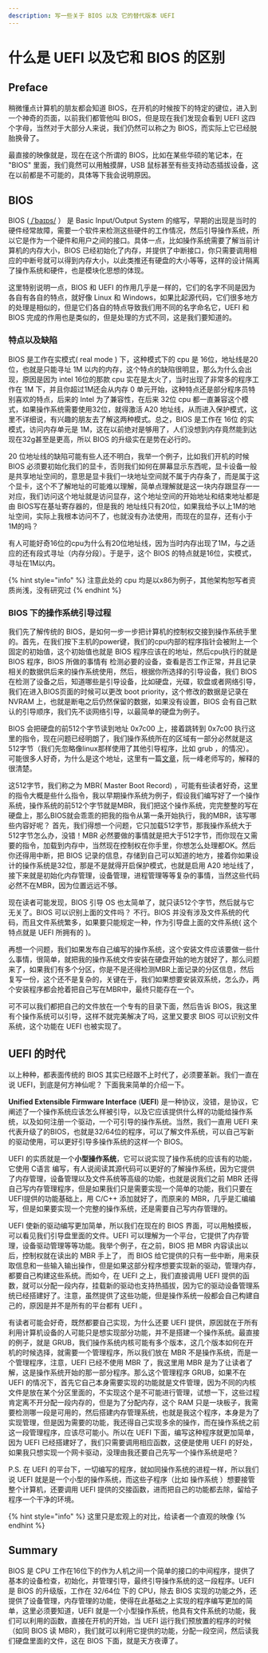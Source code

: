 ```yaml
---
description: 写一些关于 BIOS 以及 它的替代版本 UEFI
---
```


# 什么是 UEFI 以及它和 BIOS 的区别

## Preface

稍微懂点计算机的朋友都会知道 BIOS，在开机的时候按下的特定的键位，进入到一个神奇的页面，以前我们都管他叫 BIOS，但是现在我们发现会看到 UEFI 这四个字母，当然对于大部分人来说，我们仍然可以称之为 BIOS，而实际上它已经脱胎换骨了。

最直接的映像就是，现在在这个所谓的 BIOS，比如在某些华硕的笔记本，在 "BIOS" 里面，我们竟然可以用触摸屏，USB 鼠标甚至有些支持动态插拔设备，这在以前都是不可能的，具体等下我会说明原因。

## BIOS

BIOS   \([  /ˈbaɪɒs/](https://en.wikipedia.org/wiki/Help:IPA/English) ） 是 Basic Input/Output System 的缩写，早期的出现是当时的硬件经常故障，需要一个软件来检测这些硬件的工作情况，然后引导操作系统，所以它是作为一个硬件和用户之间的接口。具体一点，比如操作系统需要了解当前计算机的内存大小，BIOS 已经初始化了内存，并提供了中断接口，你只需要调用相应的中断号就可以得到内存大小，以此类推还有硬盘的大小等等，这样的设计隔离了操作系统和硬件，也是模块化思想的体现。

这里特别说明一点，BIOS 和 UEFI 的作用几乎是一样的，它们的名字不同是因为各自有各自的特点，就好像 Linux 和 Windows，如果比起源代码，它们很多地方的处理是相似的，但是它们各自的特点导致我们用不同的名字命名它，UEFI 和 BIOS 完成的作用也是类似的，但是处理的方式不同，这是我们要知道的。

### 特点以及缺陷

BIOS 是工作在实模式\( real mode \) 下，这种模式下的 cpu 是 16位，地址线是20位，也就是只能寻址 1M 以内的内存，这个特点的缺陷很明显，那么为什么会出现，原因是因为 intel 16位的那款 cpu 实在是太火了，当时出现了非常多的程序工作在 1M 下，并且你超过1M还会从内存 0 单元开始，这种特点还是部分程序员特别喜欢的特点，后来的 Intel 为了兼容性，在后来 32位 cpu 都一直兼容这个模式，如果操作系统需要使用32位，就得激活 A20 地址线，从而进入保护模式，这里不详细说，有兴趣的朋友去了解这两种模式。总之，BIOS 是工作在 16位 的实模式，访问内存单元是 1M，这在以前绝对是够用了，人们没想到内存竟然能到达现在32g甚至是更高，所以 BIOS 的升级实在是势在必行的。

20 位地址线的缺陷可能有些人还不明白，我举一个例子，比如我们开机的时候 BIOS 必须要初始化我们的显卡，否则我们如何在屏幕显示东西呢，显卡设备一般是共享地址空间的，意思是显卡我们一块地址空间就不属于内存条了，而是属于这个显卡，这个不了解地址的可能难以理解，简单点理解就是这一块内存跟显存一一对应，我们访问这个地址就是访问显存，这个地址空间的开始地址和结束地址都是由 BIOS写在基址寄存器的，但是我的 地址线只有20位，如果我给予以上1M的地址空间，实际上我根本访问不了，也就没有办法使用，而现在的显存，还有小于1M的吗？

有人可能好奇16位的cpu为什么有20位地址线，因为当时内存出现了1M，与之适应的还有段式寻址（内存分段）。于是乎，这个 BIOS 的特点就是16位，实模式，寻址在1M以内。

{% hint style="info" %}
注意此处的 cpu 均是以x86为例子，其他架构恕写者资质尚浅，没有研究过
{% endhint %}

### BIOS 下的操作系统引导过程

我们先了解传统的 BIOS，是如何一步一步把计算机的控制权交接到操作系统手里的。首先，在我们按下主机的power键，我们的cpu内部的程序指针会被附上一个固定的初始值，这个初始值也就是 BIOS 程序应该在的地址，然后cpu执行的就是 BIOS 程序，BIOS 所做的事情有 检测必要的设备，查看是否工作正常，并且记录相关的数据供后来的操作系统使用，然后，根据你所选择的引导设备，我们 BIOS 在检测了设备之后，知道哪些是引导设备，比如硬盘，光碟，软盘或者网络引导，我们在进入BIOS页面的时候可以更改 boot priority，这个修改的数据是记录在 NVRAM 上，也就是断电之后仍然保留的数据，如果没有设置，BIOS 会有自己默认的引导顺序，我们先不谈网络引导，以最简单的硬盘为例子。

BIOS 会把硬盘的前512个字节读到地址 0x7c00 上，接着跳转到 0x7c00 执行这里的指令，现在问题已经明朗了，我们操作系统所在的区域有一部分必然就是这512字节（我们先忽略像linux那样使用了其他引导程序，比如 grub ，的情况）。可能很多人好奇，为什么是这个地址，这里有一篇[文章](http://www.ruanyifeng.com/blog/2015/09/0x7c00.html)，阮一峰老师写的，解释的很清楚。

这512字节，我们称之为 MBR\( Master Boot Record\) ，可能有些读者好奇，这里的指令大概是些什么指令，我以早期操作系统为例子，假设我们编写好了一个操作系统，操作系统的前512个字节就是MBR，我们把这个操作系统，完完整整的写在硬盘上，那么BIOS就会乖乖的把我的指令从第一条开始执行，我的MBR，该写哪些内容好呢？ 首先，我们得想一个问题，它只加载512字节，那我操作系统大于512字节怎么办，没错！MBR 必然要做的事情就是把大于512字节，而你现在又需要的指令，加载到内存中，当然现在控制权在你手里，你想怎么处理都OK。然后你还得用中断，把 BIOS 记录的信息，存储到自己可以知道的地方，接着你如果设计的操作系统是32位，那是不是就得开启保护模式，也就是启用 A20 地址线了，接下来就是初始化内存管理，设备管理，进程管理等等复杂的事情，当然这些代码必然不在MBR，因为位置远远不够。

现在读者可能发现，BIOS 引导 OS 也太简单了，就只读512个字节，然后就与它无关了。BIOS 可以识别上面的文件吗？ 不行。BIOS 并没有涉及文件系统的代码，而且文件系统繁多，如果要只能规定一种，作为引导盘上面的文件系统\( 这个特点就是 UEFI 所拥有的 \)。

再想一个问题，我们如果发布自己编写的操作系统，这个安装文件应该要做一些什么事情，很简单，就把我的操作系统文件安装在硬盘开始的地方就好了，那么问题来了，如果我们有多个分区，你是不是还得检测MBR上面记录的分区信息，然后复写一份，这个还不是复杂的，关键在于，我们如果想要安装双系统，怎么办，两个安装程序都会抢着把自己写在MBR中，最终只能存在一个。

可不可以我们都把自己的文件放在一个专有的目录下面，然后告诉 BIOS，我这里有个操作系统可以引导，这样不就完美解决了吗，这里又要求 BIOS 可以识别文件系统，这个功能在 UEFI 也被实现了。

## UEFI 的时代

以上种种，都表面传统的 BIOS 其实已经跟不上时代了，必须要革新。我们一直在说 UEFI，到底是何方神仙呢？ 下面我来简单的介绍一下。

 **Unified Extensible Firmware Interface** \(**UEFI**\) 是一种协议，没错，是协议，它阐述了一个操作系统应该怎么样被引导，以及它应该提供什么样的功能给操作系统，以及如何注册一个驱动，一个可引导的操作系统。当然，我们一直用 UEFI 来代表升级了的BIOS，也就是32/64位的程序，可以了解文件系统，可以自己写新的驱动使用，可以更好引导多操作系统的这样一个 BIOS。

UEFI 的实质就是一个**小型操作系统**，它可以说实现了操作系统的应该有的功能，它使用 C语言 编写，有人说阅读其源代码可以更好的了解操作系统，因为它提供了内存管理，设备管理以及文件系统等高级的功能，也就是说我们之前 MBR 还得自己写内存管理程序，但是如果我们只是需要实现一个简单的功能，我们只要在UEFI提供的功能基础上，用 C/C++ 添加就好了，而原来的 MBR，几乎是汇编编写，但是如果要实现一个完整的操作系统，还是需要自己写内存管理的。

UEFI 使新的驱动编写更加简单，所以我们在现在的 BIOS 界面，可以用触摸板，可以看见我们引导盘里面的文件。UEFI 可以理解为一个平台，它提供了内存管理，设备驱动管理等等功能。我举个例子，在之前，BIOS 把 MBR 内容读出以后，控制权就在读出的 MBR 手上了， 而 BIOS 给它提供的只有一些中断，用来获取信息和一些输入输出操作，但是如果这部分程序想要实现新的驱动，管理内存，都要自己构建这些系统。而如今，在 UEFI 之上，我们直接调用 UEFI 提供的函数，就可以分配一段内存，挂载新的驱动也支持热插拔，因为它的驱动设备管理系统已经搭建好了。注意，虽然提供了这些功能，但是操作系统一般都会自己构建自己的，原因是并不是所有的平台都有 UEFI 。

有读者可能会好奇，既然都要自己实现，为什么还要 UEFI 提供，原因就在于所有利用计算机设备的人可能只是想实现部分功能，并不是搭建一个操作系统。最直接的例子，就是 GRUB，我们操作系统内核可能有多个版本，这几个版本如何在开机的时候选择，就需要一个管理程序，所以我们放在 MBR 不是操作系统，而是一个管理程序，注意，UEFI 已经不使用 MBR 了，我这里用 MBR 是为了让读者了解，这是操作系统开始的那一部分程序。那么这个管理程序 GRUB，如果不在 UEFI 的情况下，首先它自己本身需要实现的功能就是文件管理，因为不同的内核文件是放在某个分区里面的，不实现这个是不可能进行管理，试想一下，这些过程肯定离不开分配一段内存的，但是为了分配内存，这个 RAM 只是一块板子，我需要检测哪一段是可用的，然后搭建内存管理系统，也就是我这个程序，本身是为了实现管理，但是因为需要的功能，我还得自己实现多余的操作，而在操作系统之前这一段管理程序，应该尽可能小。所以在 UEFI 下面，编写这种程序就更加简单，因为 UEFI 已经搭建好了，我们只需要调用相应函数，这便是使用 UEFI 的好处，如果我只想实现一个网卡驱动，没理由我还要自己先写一个操作系统是吧？

P.S. 在 UEFI 的平台下，一切编写的程序，就如同操作系统的进程一样，所以我们说 UEFI 就是是一个小型的操作系统，而这些子程序（比如 操作系统 ）想要接管整个计算机，还要调用 UEFI 提供的交接函数，进而把自己的功能都去除，留给子程序一个干净的环境。

{% hint style="info" %}
这里只是宏观上的对比，给读者一个直观的映像
{% endhint %}

## Summary

BIOS 是 CPU 工作在16位下的作为人机之间一个简单的接口的中间程序，提供了基本的设备检查，初始化，并管理引导，最终引导操作系统的这一段程序。UEFI 是 BIOS 的升级版，工作在 32/64位 下的 CPU，除去 BIOS 实现的功能之外，还提供了设备管理，内存管理的功能，使得在此基础之上实现的程序编写更加的简单，这里必须要知道，UEFI 就是一个小型操作系统，他具有文件系统的功能，我们可以利用的函数，直接在开机的开始，当 UEFI 运行我们预放置的程序的时候（如同 BIOS 读 MBR），我们就可以利用它提供的功能，分配一段空间，然后读我们硬盘里面的文件，这在 BIOS 下面，就是天方夜谭了。

